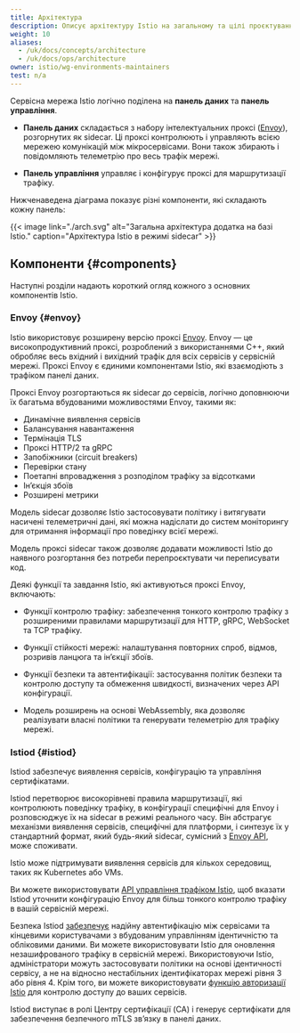 ```yaml
---
title: Архітектура
description: Описує архітектуру Istio на загальному та цілі проєктування.
weight: 10
aliases:
  - /uk/docs/concepts/architecture
  - /uk/docs/ops/architecture
owner: istio/wg-environments-maintainers
test: n/a
---
```


Сервісна мережа Istio логічно поділена на **панель даних** та **панель управління**.

* **Панель даних** складається з набору інтелектуальних проксі ([Envoy](https://www.envoyproxy.io/)), розгорнутих як sidecar. Ці проксі контролюють і управляють всією мережею комунікацій між мікросервісами. Вони також збирають і повідомляють телеметрію про весь трафік мережі.

* **Панель управління** управляє і конфігурує проксі для маршрутизації трафіку.

Нижченаведена діаграма показує різні компоненти, які складають кожну панель:

{{< image
    link="./arch.svg"
    alt="Загальна архітектура додатка на базі Istio."
    caption="Архітектура Istio в режимі sidecar"
    >}}

## Компоненти {#components}

Наступні розділи надають короткий огляд кожного з основних компонентів Istio.

### Envoy {#envoy}

Istio використовує розширену версію проксі [Envoy](https://www.envoyproxy.io/). Envoy — це високопродуктивний проксі, розроблений з використаннями C++, який обробляє весь вхідний і вихідний трафік для всіх сервісів у сервісній мережі. Проксі Envoy є єдиними компонентами Istio, які взаємодіють з трафіком панелі даних.

Проксі Envoy розгортаються як sidecar до сервісів, логічно доповнюючи їх багатьма вбудованими можливостями Envoy, такими як:

* Динамічне виявлення сервісів
* Балансування навантаження
* Термінація TLS
* Проксі HTTP/2 та gRPC
* Запобіжники (circuit breakers)
* Перевірки стану
* Поетапні впровадження з розподілом трафіку за відсотками
* Інʼєкція збоїв
* Розширені метрики

Модель sidecar дозволяє Istio застосовувати політику і витягувати насичені телеметричні дані, які можна надіслати до систем моніторингу для отримання інформації про поведінку всієї мережі.

Модель проксі sidecar також дозволяє додавати можливості Istio до наявного розгортання без потреби перепроєктувати чи переписувати код.

Деякі функції та завдання Istio, які активуються проксі Envoy, включають:

* Функції контролю трафіку: забезпечення тонкого контролю трафіку з розширеними правилами маршрутизації для HTTP, gRPC, WebSocket та TCP трафіку.

* Функції стійкості мережі: налаштування повторних спроб, відмов, розривів ланцюга та інʼєкції збоїв.

* Функції безпеки та автентифікації: застосування політик безпеки та контролю доступу та обмеження швидкості, визначених через API конфігурації.

* Модель розширень на основі WebAssembly, яка дозволяє реалізувати власні політики та генерувати телеметрію для трафіку мережі.

### Istiod {#istiod}

Istiod забезпечує виявлення сервісів, конфігурацію та управління сертифікатами.

Istiod перетворює високорівневі правила маршрутизації, які контролюють поведінку трафіку, в конфігурації специфічні для Envoy і розповсюджує їх на sidecar в режимі реального часу. Він абстрагує механізми виявлення сервісів, специфічні для платформи, і синтезує їх у стандартний формат, який будь-який sidecar, сумісний з [Envoy API](https://www.envoyproxy.io/docs/envoy/latest/api/api), може споживати.

Istio може підтримувати виявлення сервісів для кількох середовищ, таких як Kubernetes або VMs.

Ви можете використовувати [API управління трафіком Istio](/docs/concepts/traffic-management/#introducing-istio-traffic-management), щоб вказати Istiod уточнити конфігурацію Envoy для більш тонкого контролю трафіку в вашій сервісній мережі.

Безпека Istiod [забезпечує](/docs/concepts/security/) надійну автентифікацію між сервісами та кінцевими користувачами з вбудованим управлінням ідентичністю та обліковими даними. Ви можете використовувати Istio для оновлення незашифрованого трафіку в сервісній мережі. Використовуючи Istio, адміністратори можуть застосовувати політики на основі ідентичності сервісу, а не на відносно нестабільних ідентифікаторах мережі рівня 3 або рівня 4. Крім того, ви можете використовувати [функцію авторизації Istio](/docs/concepts/security/#authorization) для контролю доступу до ваших сервісів.

Istiod виступає в ролі Центру сертифікації (CA) і генерує сертифікати для забезпечення безпечного mTLS зв’язку в панелі даних.
